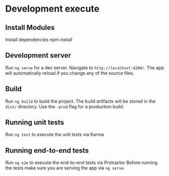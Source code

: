 # Development execute

## Install Modules

Install dependencies npm install

## Development server

Run `ng serve` for a dev server. Navigate to `http://localhost:4200/`. The app will automatically reload if you change any of the source files.

## Build

Run `ng build` to build the project. The build artifacts will be stored in the `dist/` directory. Use the `-prod` flag for a production build.

## Running unit tests

Run `ng test` to execute the unit tests via Karma

## Running end-to-end tests

Run `ng e2e` to execute the end-to-end tests via Protractor
Before running the tests make sure you are serving the app via `ng serve`.

